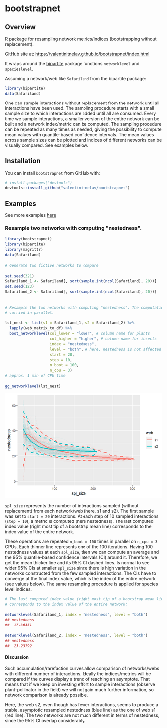 # bootstrapnet

## Overview

R package for resampling network metrics/indices (bootstrapping without replacement).

GitHub site at: https://valentinitnelav.github.io/bootstrapnet/index.html

It wraps around the [bipartite][bip] package functions `networklevel` and `specieslevel`. 

Assuming a network/web like `Safariland` from the bipartite package:

``` r
library(bipartite)
data(Safariland)
```
One can sample interactions without replacement from the network until all interactions have been used. The sampling procedure starts with a small sample size to which interactions are added until all are consumed. Every time we sample interactions, a smaller version of the entire network can be built and a network index/metric can be computed. The sampling procedure can be repeated as many times as needed, giving the possibility to compute mean values with quantile-based confidence intervals. The mean values across sample sizes can be plotted and indices of different networks can be visually compared. See examples below.

[bip]: https://cran.r-project.org/web/packages/bipartite/index.html


## Installation

You can install `bootstrapnet` from GitHub with:

``` r
# install.packages("devtools")
devtools::install_github("valentinitnelav/bootstrapnet")
```

## Examples

See more examples [here](https://valentinitnelav.github.io/bootstrapnet/examples.html)

### Resample two networks with computing "nestedness".

``` r
library(bootstrapnet)
library(bipartite)
library(magrittr)
data(Safariland)

# Generate two fictive networks to compare

set.seed(321)
Safariland_1 <- Safariland[, sort(sample.int(ncol(Safariland), 20))]
set.seed(123)
Safariland_2 <- Safariland[, sort(sample.int(ncol(Safariland), 20))]


# Resample the two networks with computing "nestedness". The computation is
# carried in parallel.

lst_nest <- list(s1 = Safariland_1, s2 = Safariland_2) %>%
  lapply(web_matrix_to_df) %>%
  boot_networklevel(col_lower = "lower", # column name for plants
                    col_higher = "higher", # column name for insects
                    index = "nestedness",
                    level = "both", # here, nestedness is not affected by level
                    start = 20,
                    step = 10,
                    n_boot = 100,
                    n_cpu = 3)
# approx. 1 min of CPU time

gg_networklevel(lst_nest)
```

<!--
saveRDS(lst_nest, file = "man/cache/README-example-nestedness-1-lst.rds")
lst_nest <- readRDS(file = "man/cache/README-example-nestedness-1-lst.rds")

library(ggplot2)

ggsave(filename = "man/cache/README-example-nestedness-1.png",
       width = 15, height = 10, units = "cm", dpi = 150)
-->

![](man/cache/README-example-nestedness-1.png)

`spl_size` represents the number of interactions sampled (without replacement) from each network/web (here, s1 and s2). The first sample was set to `start = 20` interactions. At each step of 10 sampled interactions (`step = 10`), a metric is computed (here nestedness). The last computed index value (right most tip of a bootstrap mean line) corresponds to the index value of the entire network. 

These operations are repeated `n_boot = 100` times in parallel on `n_cpu = 3` CPUs. Each thinner line represents one of the 100 iterations. Having 100 nestedness values at each `spl_size`, then we can compute an average and the 95% quantile-based confidence intervals (CI) around it. Therefore, we get the mean thicker line and its 95% CI dashed lines. Is normal to see wider 95% CIs at smaller `spl_size` since there is high variation in the networks constructed from the few sampled interactions. The CIs have to converge at the final index value, which is the index of the entire network (see values below).
The same resampling procedure is applied for species level indices.

``` r
# The last computed index value (right most tip of a bootstrap mean line)
# corresponds to the index value of the entire network:

networklevel(Safariland_1, index = "nestedness", level = "both")
## nestedness
##  17.36351

networklevel(Safariland_2, index = "nestedness", level = "both")
## nestedness
##  23.23792
```

#### Discussion

Such accumulation/rarefaction curves allow comparison of networks/webs with different number of interactions. Ideally the indices/metrics will be compared if the curves display a trend of reaching an asymptote. That means that if we keep on investing effort to sample interactions (observe plant-pollinator in the field) we will not gain much further information, so network comparison is already possible.

Here, the web s2, even though has fewer interactions, seems to produce a stable, asymptotic resampled nestedness (blue line) as the one of web s1 (red line). The two networks are not much different in terms of nestedness, since the 95% CI overlap considerably.
